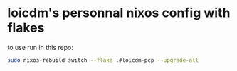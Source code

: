 # loicdm's personnal nixos config with flakes

to use run in this repo: 
```bash
sudo nixos-rebuild switch --flake .#loicdm-pcp --upgrade-all
```
